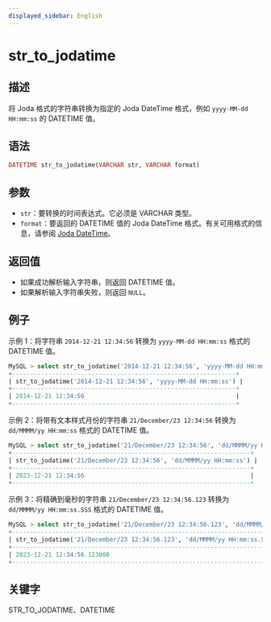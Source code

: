 ```yaml
---
displayed_sidebar: English
---
```


# str_to_jodatime

## 描述

将 Joda 格式的字符串转换为指定的 Joda DateTime 格式，例如 `yyyy-MM-dd HH:mm:ss` 的 DATETIME 值。

## 语法

```Haskell
DATETIME str_to_jodatime(VARCHAR str, VARCHAR format)
```

## 参数

- `str`：要转换的时间表达式。它必须是 VARCHAR 类型。
- `format`：要返回的 DATETIME 值的 Joda DateTime 格式。有关可用格式的信息，请参阅 [Joda DateTime](https://www.joda.org/joda-time/apidocs/org/joda/time/format/DateTimeFormat.html)。

## 返回值

- 如果成功解析输入字符串，则返回 DATETIME 值。
- 如果解析输入字符串失败，则返回 `NULL`。

## 例子

示例 1：将字符串 `2014-12-21 12:34:56` 转换为 `yyyy-MM-dd HH:mm:ss` 格式的 DATETIME 值。

```SQL
MySQL > select str_to_jodatime('2014-12-21 12:34:56', 'yyyy-MM-dd HH:mm:ss');
+--------------------------------------------------------------+
| str_to_jodatime('2014-12-21 12:34:56', 'yyyy-MM-dd HH:mm:ss') |
+--------------------------------------------------------------+
| 2014-12-21 12:34:56                                          |
+--------------------------------------------------------------+
```

示例 2：将带有文本样式月份的字符串 `21/December/23 12:34:56` 转换为 `dd/MMMM/yy HH:mm:ss` 格式的 DATETIME 值。

```SQL
MySQL > select str_to_jodatime('21/December/23 12:34:56', 'dd/MMMM/yy HH:mm:ss');
+------------------------------------------------------------------+
| str_to_jodatime('21/December/23 12:34:56', 'dd/MMMM/yy HH:mm:ss') |
+------------------------------------------------------------------+
| 2023-12-21 12:34:56                                              |
+------------------------------------------------------------------+
```

示例 3：将精确到毫秒的字符串 `21/December/23 12:34:56.123` 转换为 `dd/MMMM/yy HH:mm:ss.SSS` 格式的 DATETIME 值。

```SQL
MySQL > select str_to_jodatime('21/December/23 12:34:56.123', 'dd/MMMM/yy HH:mm:ss.SSS');
+--------------------------------------------------------------------------+
| str_to_jodatime('21/December/23 12:34:56.123', 'dd/MMMM/yy HH:mm:ss.SSS') |
+--------------------------------------------------------------------------+
| 2023-12-21 12:34:56.123000                                               |
+--------------------------------------------------------------------------+
```

## 关键字

STR_TO_JODATIME、DATETIME